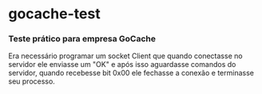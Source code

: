 # gocache-test
### Teste prático para empresa GoCache
Era necessário programar um socket Client que quando conectasse no servidor ele enviasse um "OK" e após isso aguardasse comandos do servidor,
quando recebesse bit 0x00 ele fechasse a conexão e terminasse seu processo.
